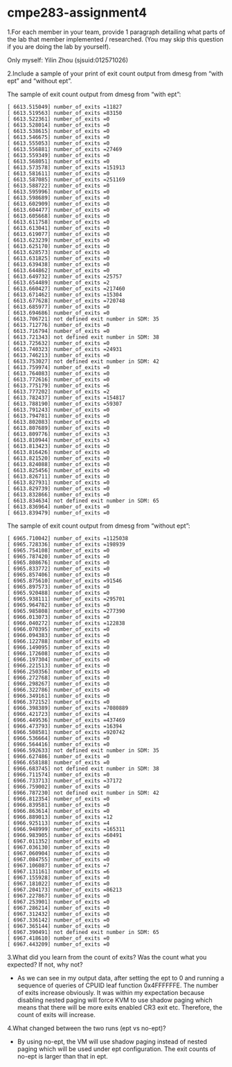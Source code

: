 # cmpe283-assignment4
1.For each member in your team, provide 1 paragraph detailing what parts of the lab that member implemented / researched. (You may skip this question if you are doing the lab by yourself). 

Only myself: Yilin Zhou (sjsuid:012571026)

2.Include a sample of your print of exit count output from dmesg from “with ept” and “without ept”. 

The sample of exit count output from dmesg from “with ept”:
```
[ 6613.515049] number_of_exits =11827
[ 6613.519563] number_of_exits =83150
[ 6613.522361] number_of_exits =0
[ 6613.528014] number_of_exits =0
[ 6613.538615] number_of_exits =0
[ 6613.546675] number_of_exits =0
[ 6613.555053] number_of_exits =0
[ 6613.556881] number_of_exits =27469
[ 6613.559349] number_of_exits =0
[ 6613.568051] number_of_exits =0
[ 6613.573578] number_of_exits =151913
[ 6613.581611] number_of_exits =0
[ 6613.587085] number_of_exits =251169
[ 6613.588722] number_of_exits =0
[ 6613.595996] number_of_exits =0
[ 6613.598689] number_of_exits =0
[ 6613.602909] number_of_exits =0
[ 6613.604477] number_of_exits =0
[ 6613.605668] number_of_exits =0
[ 6613.611758] number_of_exits =0
[ 6613.613041] number_of_exits =0
[ 6613.619077] number_of_exits =0
[ 6613.623239] number_of_exits =0
[ 6613.625170] number_of_exits =0
[ 6613.628573] number_of_exits =0
[ 6613.631825] number_of_exits =0
[ 6613.639438] number_of_exits =0
[ 6613.644862] number_of_exits =0
[ 6613.649732] number_of_exits =25757
[ 6613.654489] number_of_exits =2
[ 6613.660427] number_of_exits =217460
[ 6613.671462] number_of_exits =15304
[ 6613.677628] number_of_exits =720748
[ 6613.685977] number_of_exits =0
[ 6613.694686] number_of_exits =0
[ 6613.706721] not defined exit number in SDM: 35
[ 6613.712776] number_of_exits =0
[ 6613.716794] number_of_exits =0
[ 6613.721343] not defined exit number in SDM: 38
[ 6613.725632] number_of_exits =0
[ 6613.740323] number_of_exits =24931
[ 6613.746213] number_of_exits =0
[ 6613.753027] not defined exit number in SDM: 42
[ 6613.759974] number_of_exits =0
[ 6613.764083] number_of_exits =0
[ 6613.772616] number_of_exits =0
[ 6613.775179] number_of_exits =6
[ 6613.777202] number_of_exits =2
[ 6613.782437] number_of_exits =154817
[ 6613.788190] number_of_exits =59307
[ 6613.791243] number_of_exits =0
[ 6613.794781] number_of_exits =0
[ 6613.802083] number_of_exits =0
[ 6613.807689] number_of_exits =0
[ 6613.809776] number_of_exits =3
[ 6613.810944] number_of_exits =3
[ 6613.813423] number_of_exits =0
[ 6613.816426] number_of_exits =0
[ 6613.821520] number_of_exits =0
[ 6613.824088] number_of_exits =0
[ 6613.825456] number_of_exits =0
[ 6613.826711] number_of_exits =0
[ 6613.827931] number_of_exits =0
[ 6613.829739] number_of_exits =0
[ 6613.832866] number_of_exits =0
[ 6613.834634] not defined exit number in SDM: 65
[ 6613.836964] number_of_exits =0
[ 6613.839479] number_of_exits =0
```
The sample of exit count output from dmesg from “without ept”:
```
[ 6965.710042] number_of_exits =1125038
[ 6965.728336] number_of_exits =198939
[ 6965.754108] number_of_exits =0
[ 6965.787420] number_of_exits =0
[ 6965.808676] number_of_exits =0
[ 6965.833772] number_of_exits =0
[ 6965.857406] number_of_exits =0
[ 6965.875610] number_of_exits =91546
[ 6965.897573] number_of_exits =0
[ 6965.920488] number_of_exits =0
[ 6965.938111] number_of_exits =295701
[ 6965.964782] number_of_exits =0
[ 6965.985808] number_of_exits =277390
[ 6966.013073] number_of_exits =0
[ 6966.040272] number_of_exits =122838
[ 6966.070395] number_of_exits =0
[ 6966.094383] number_of_exits =0
[ 6966.122788] number_of_exits =0
[ 6966.149095] number_of_exits =0
[ 6966.172608] number_of_exits =0
[ 6966.197304] number_of_exits =0
[ 6966.221513] number_of_exits =0
[ 6966.250356] number_of_exits =0
[ 6966.272768] number_of_exits =0
[ 6966.298267] number_of_exits =0
[ 6966.322786] number_of_exits =0
[ 6966.349161] number_of_exits =0
[ 6966.372152] number_of_exits =0
[ 6966.398389] number_of_exits =7080889
[ 6966.421723] number_of_exits =4
[ 6966.449536] number_of_exits =437469
[ 6966.473793] number_of_exits =16394
[ 6966.508581] number_of_exits =920742
[ 6966.536664] number_of_exits =0
[ 6966.564416] number_of_exits =0
[ 6966.592633] not defined exit number in SDM: 35
[ 6966.627486] number_of_exits =0
[ 6966.658188] number_of_exits =0
[ 6966.683745] not defined exit number in SDM: 38
[ 6966.711574] number_of_exits =0
[ 6966.733713] number_of_exits =37172
[ 6966.759002] number_of_exits =0
[ 6966.787230] not defined exit number in SDM: 42
[ 6966.812354] number_of_exits =0
[ 6966.839581] number_of_exits =0
[ 6966.863614] number_of_exits =0
[ 6966.889013] number_of_exits =12
[ 6966.925113] number_of_exits =4
[ 6966.948999] number_of_exits =165311
[ 6966.983905] number_of_exits =60491
[ 6967.011352] number_of_exits =0
[ 6967.036130] number_of_exits =0
[ 6967.060904] number_of_exits =0
[ 6967.084755] number_of_exits =0
[ 6967.106087] number_of_exits =7
[ 6967.131161] number_of_exits =6
[ 6967.155928] number_of_exits =0
[ 6967.181022] number_of_exits =0
[ 6967.204173] number_of_exits =86213
[ 6967.227867] number_of_exits =0
[ 6967.253901] number_of_exits =0
[ 6967.286214] number_of_exits =0
[ 6967.312432] number_of_exits =0
[ 6967.336142] number_of_exits =0
[ 6967.365144] number_of_exits =0
[ 6967.390491] not defined exit number in SDM: 65
[ 6967.418610] number_of_exits =0
[ 6967.443209] number_of_exits =0
```

3.What did you learn from the count of exits? Was the count what you expected? If not, why not? 

 - As we can see in my output data, after setting the ept to 0 and running a sequence of queries of CPUID leaf function 0x4FFFFFFE. The number of exits increase obviously.
  It was within my expectation because disabling nested paging will force KVM to use shadow paging which means that there will be more exits enabled CR3 exit etc. Therefore, the count of exits will increase.

4.What changed between the two runs (ept vs no-ept)? 
  
  - By using no-ept, the VM will use shadow paging instead of nested paging which will be used under ept configuration. The exit counts of no-ept is larger than that in ept.


